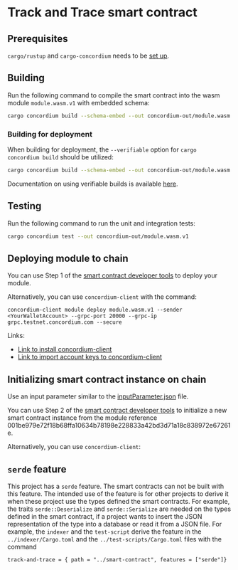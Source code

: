 # Track and Trace smart contract

## Prerequisites

`cargo/rustup` and `cargo-concordium` needs to be [set up](https://developer.concordium.software/en/mainnet/smart-contracts/guides/quick-start.html).

## Building

Run the following command to compile the smart contract into the wasm module `module.wasm.v1` with embedded schema:

```bash
cargo concordium build --schema-embed --out concordium-out/module.wasm.v1
```

### Building for deployment

When building for deployment, the `--verifiable` option for `cargo concordium build` should be utilized:

```bash
cargo concordium build --schema-embed --out concordium-out/module.wasm.v1 --verifiable docker.io/concordium/verifiable-sc:1.70.0
```

Documentation on using verifiable builds is available [here](https://docs.rs/crate/cargo-concordium/latest).

## Testing

Run the following command to run the unit and integration tests:

```bash
cargo concordium test --out concordium-out/module.wasm.v1
```

## Deploying module to chain

You can use Step 1 of the [smart contract developer tools](https://sctools.mainnet.concordium.software/) to deploy your module.

Alternatively, you can use `concordium-client` with the command:

```
concordium-client module deploy module.wasm.v1 --sender <YourWalletAccount> --grpc-port 20000 --grpc-ip grpc.testnet.concordium.com --secure
```

Links: 
- [Link to install concordium-client](https://developer.concordium.software/en/mainnet/net/references/concordium-client.html?highlight=concordium%20client)
- [Link to import account keys to concordium-client](https://developer.concordium.software/en/mainnet/smart-contracts/tutorials/setup-env.html#import-the-key)


## Initializing smart contract instance on chain

Use an input parameter similar to the [inputParameter.json](../test-scripts/inputParameter.json) file.

You can use Step 2 of the [smart contract developer tools](https://sctools.mainnet.concordium.software/) to initialize a new smart contract instance from the module reference 001be979e72f18b68ffa10634b78198e228833a42bd3d71a18c838972e67261e.

Alternatively, you can use `concordium-client`:


## `serde` feature

This project has a `serde` feature. The smart contracts can not be built with this feature. The intended use of the feature is for other projects to derive it when these project use the types defined the smart contracts. For example, the traits `serde::Deserialize` and `serde::Serialize` are needed on the types defined in the smart contract, if a project wants to insert the JSON representation of the type into a database or read it from a JSON file. 
For example, the `indexer` and the `test-script` derive the feature in the `../indexer/Cargo.toml` and the `../test-scripts/Cargo.toml` files with the command

```
track-and-trace = { path = "../smart-contract", features = ["serde"]}
```
